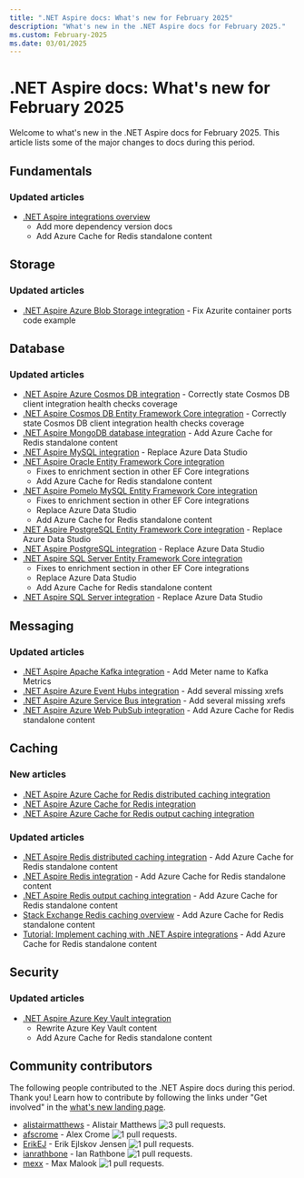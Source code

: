 ```yaml
---
title: ".NET Aspire docs: What's new for February 2025"
description: "What's new in the .NET Aspire docs for February 2025."
ms.custom: February-2025
ms.date: 03/01/2025
---
```


# .NET Aspire docs: What's new for February 2025

Welcome to what's new in the .NET Aspire docs for February 2025. This article lists some of the major changes to docs during this period.

## Fundamentals

### Updated articles

- [.NET Aspire integrations overview](../fundamentals/integrations-overview.md)
  - Add more dependency version docs
  - Add Azure Cache for Redis standalone content

## Storage

### Updated articles

- [.NET Aspire Azure Blob Storage integration](../storage/azure-storage-blobs-integration.md) - Fix Azurite container ports code example

## Database

### Updated articles

- [.NET Aspire Azure Cosmos DB integration](../database/azure-cosmos-db-integration.md) - Correctly state Cosmos DB client integration health checks coverage
- [.NET Aspire Cosmos DB Entity Framework Core integration](../database/azure-cosmos-db-entity-framework-integration.md) - Correctly state Cosmos DB client integration health checks coverage
- [.NET Aspire MongoDB database integration](../database/mongodb-integration.md) - Add Azure Cache for Redis standalone content
- [.NET Aspire MySQL integration](../database/mysql-integration.md) - Replace Azure Data Studio
- [.NET Aspire Oracle Entity Framework Core integration](../database/oracle-entity-framework-integration.md)
  - Fixes to enrichment section in other EF Core integrations
  - Add Azure Cache for Redis standalone content
- [.NET Aspire Pomelo MySQL Entity Framework Core integration](../database/mysql-entity-framework-integration.md)
  - Fixes to enrichment section in other EF Core integrations
  - Replace Azure Data Studio
  - Add Azure Cache for Redis standalone content
- [.NET Aspire PostgreSQL Entity Framework Core integration](../database/postgresql-entity-framework-integration.md) - Replace Azure Data Studio
- [.NET Aspire PostgreSQL integration](../database/postgresql-integration.md) - Replace Azure Data Studio
- [.NET Aspire SQL Server Entity Framework Core integration](../database/sql-server-entity-framework-integration.md)
  - Fixes to enrichment section in other EF Core integrations
  - Replace Azure Data Studio
  - Add Azure Cache for Redis standalone content
- [.NET Aspire SQL Server integration](../database/sql-server-integration.md) - Replace Azure Data Studio

## Messaging

### Updated articles

- [.NET Aspire Apache Kafka integration](../messaging/kafka-integration.md) - Add Meter name to Kafka Metrics
- [.NET Aspire Azure Event Hubs integration](../messaging/azure-event-hubs-integration.md) - Add several missing xrefs
- [.NET Aspire Azure Service Bus integration](../messaging/azure-service-bus-integration.md) - Add several missing xrefs
- [.NET Aspire Azure Web PubSub integration](../messaging/azure-web-pubsub-integration.md) - Add Azure Cache for Redis standalone content

## Caching

### New articles

- [.NET Aspire Azure Cache for Redis distributed caching integration](../caching/azure-cache-for-redis-distributed-caching-integration.md)
- [.NET Aspire Azure Cache for Redis integration](../caching/azure-cache-for-redis-integration.md)
- [.NET Aspire Azure Cache for Redis output caching integration](../caching/azure-cache-for-redis-output-caching-integration.md)

### Updated articles

- [.NET Aspire Redis distributed caching integration](../caching/stackexchange-redis-distributed-caching-integration.md) - Add Azure Cache for Redis standalone content
- [.NET Aspire Redis integration](../caching/stackexchange-redis-integration.md) - Add Azure Cache for Redis standalone content
- [.NET Aspire Redis output caching integration](../caching/stackexchange-redis-output-caching-integration.md) - Add Azure Cache for Redis standalone content
- [Stack Exchange Redis caching overview](../caching/stackexchange-redis-caching-overview.md) - Add Azure Cache for Redis standalone content
- [Tutorial: Implement caching with .NET Aspire integrations](../caching/caching-integrations.md) - Add Azure Cache for Redis standalone content

## Security

### Updated articles

- [.NET Aspire Azure Key Vault integration](../security/azure-security-key-vault-integration.md)
  - Rewrite Azure Key Vault content
  - Add Azure Cache for Redis standalone content

## Community contributors

The following people contributed to the .NET Aspire docs during this period. Thank you! Learn how to contribute by following the links under "Get involved" in the [what's new landing page](index.yml).

- [alistairmatthews](https://github.com/alistairmatthews) - Alistair Matthews ![3 pull requests.](https://img.shields.io/badge/Merged%20Pull%20Requests-3-green)
- [afscrome](https://github.com/afscrome) - Alex Crome ![1 pull requests.](https://img.shields.io/badge/Merged%20Pull%20Requests-1-green)
- [ErikEJ](https://github.com/ErikEJ) - Erik Ejlskov Jensen ![1 pull requests.](https://img.shields.io/badge/Merged%20Pull%20Requests-1-green)
- [ianrathbone](https://github.com/ianrathbone) - Ian Rathbone ![1 pull requests.](https://img.shields.io/badge/Merged%20Pull%20Requests-1-green)
- [mexx](https://github.com/mexx) - Max Malook ![1 pull requests.](https://img.shields.io/badge/Merged%20Pull%20Requests-1-green)
